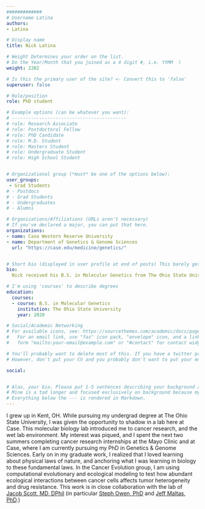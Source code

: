 ```yaml
---
#############
# Username Latina
authors:
- Latina

# Display name
title: Nick Latina

# Weight Determines your order on the list. 
# Do the Year/Month that you joined as a 4 digit #, i.e. YYMM  )
weight: 2202

# Is this the primary user of the site? <- Convert this to 'false'
superuser: false

# Role/position
role: PhD student 

# Example options (can be whatever you want):
# ------------------------------------------
# role: Research Associate
# role: Postdoctoral Fellow
# role: PhD Candidate
# role: M.D. Student
# role: Masters Student
# role: Undergraduate Student
# role: High School Student


# Organizational group (*must* be one of the options below):
user_groups:
 - Grad Students
# - Postdocs
# - Grad Students
# - Undergraduates 
# - Alumni

# Organizations/Affiliations (URLs aren't necessary)
# If you've declared a major, you can put that here. 
organizations:
- name: Case Western Reserve University
- name: Department of Genetics & Genome Sciences
  url: "https://case.edu/medicine/genetics/"


# Short bio (displayed in user profile at end of posts) This barely gets used, so don't bother. 
bio: 
  Nick received his B.S. in Molecular Genetics from The Ohio State University.

# I'm using 'courses' to describe degrees
education:
  courses:
  - course: B.S. in Molecular Genetics
    institution: The Ohio State University
    year: 2020

# Social/Academic Networking
# For available icons, see: https://sourcethemes.com/academic/docs/page-builder/#icons
#   For an email link, use "fas" icon pack, "envelope" icon, and a link in the
#   form "mailto:your-email@example.com" or "#contact" for contact widget.

# You'll probably want to delete most of this. If you have a twitter presence or active linkedin/githup, please add.
# However, don't put your CV and you probably don't want to put your email, unless you're ready for a bit of spam. 

social:


# Alas, your bio. Please put 1-5 sentences describing your background and 1-5 sentences describing your interests.
# Mine is a tad longer and focused exclusively on background because my research interests are elsewhere on the site.
# Everything below the --- is rendered in Markdown. 
---
```


I grew up in Kent, OH. While pursuing my undergrad degree at The Ohio State University, I was given the opportunity to shadow in a lab here at Case. This molecular biology lab introduced me to cancer research, and the wet lab environment. My interest was piqued, and I spent the next two summers completing cancer research internships at the Mayo Clinic and at Case, where I am currently pursuing my PhD in Genetics & Genome Sciences. Early on in my graduate work, I realized that I loved learning about physical laws of nature, and anchoring what I was learning in biology to these fundamental laws. 
In the Cancer Evolution group, I am using computational evolutionary and ecological modeling to test how abundant ecological interactions between cancer cells affects tumor heterogeneity and drug resistance. This work is in close collaboration with the lab of [Jacob Scott, MD, DPhil](https://www.lerner.ccf.org/thor/scott/lab/) (in particular [Steph Owen, PhD](https://www.lerner.ccf.org/thor/scott/lab/ppl-stephowen.html) and [Jeff Maltas, PhD](https://www.lerner.ccf.org/thor/scott/lab/ppl-jeffmaltas.html).)